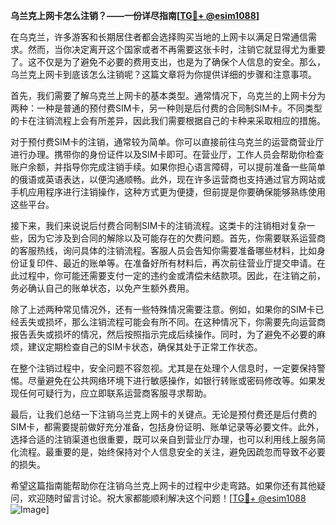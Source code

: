 **乌兰克上网卡怎么注销？——一份详尽指南[[TG💪+ @esim1088](https://t.me/s/esim1088)]**

在乌克兰，许多游客和长期居住者都会选择购买当地的上网卡以满足日常通信需求。然而，当你决定离开这个国家或者不再需要这张卡时，注销它就显得尤为重要了。这不仅是为了避免不必要的费用支出，也是为了确保个人信息的安全。那么，乌兰克上网卡到底该怎么注销呢？这篇文章将为你提供详细的步骤和注意事项。

首先，我们需要了解乌克兰上网卡的基本类型。通常情况下，乌克兰的上网卡分为两种：一种是普通的预付费SIM卡，另一种则是后付费的合同制SIM卡。不同类型的卡在注销流程上会有所差异，因此我们需要根据自己的卡种来采取相应的措施。

对于预付费SIM卡的注销，通常较为简单。你可以直接前往乌克兰的运营商营业厅进行办理。携带你的身份证件以及SIM卡即可。在营业厅，工作人员会帮助你检查账户余额，并指导你完成注销手续。如果你担心语言障碍，可以提前准备一些简单的俄语或英语表达，以便沟通顺畅。此外，现在许多运营商也支持通过官方网站或手机应用程序进行注销操作，这种方式更为便捷，但前提是你要确保能够熟练使用这些平台。

接下来，我们来说说后付费合同制SIM卡的注销流程。这类卡的注销相对复杂一些，因为它涉及到合同的解除以及可能存在的欠费问题。首先，你需要联系运营商的客服热线，询问具体的注销流程。客服人员会告知你需要准备哪些材料，比如身份证复印件、最近的账单等。在准备好所有材料后，再次前往营业厅提交申请。在此过程中，你可能还需要支付一定的违约金或清偿未结款项。因此，在注销之前，务必确认自己的账单状态，以免产生额外费用。

除了上述两种常见情况外，还有一些特殊情况需要注意。例如，如果你的SIM卡已经丢失或损坏，那么注销流程可能会有所不同。在这种情况下，你需要先向运营商报告丢失或损坏的情况，然后按照指示完成后续操作。同时，为了避免不必要的麻烦，建议定期检查自己的SIM卡状态，确保其处于正常工作状态。

在整个注销过程中，安全问题不容忽视。尤其是在处理个人信息时，一定要保持警惕。尽量避免在公共网络环境下进行敏感操作，如银行转账或密码修改等。如果发现任何可疑行为，应立即联系运营商客服寻求帮助。

最后，让我们总结一下注销乌兰克上网卡的关键点。无论是预付费还是后付费的SIM卡，都需要提前做好充分准备，包括身份证明、账单记录等必要文件。此外，选择合适的注销渠道也很重要，既可以亲自到营业厅办理，也可以利用线上服务简化流程。最重要的是，始终保持对个人信息安全的关注，避免因疏忽而导致不必要的损失。

希望这篇指南能帮助你在注销乌兰克上网卡的过程中少走弯路。如果你还有其他疑问，欢迎随时留言讨论。祝大家都能顺利解决这个问题！[[TG💪+ @esim1088](https://t.me/s/esim1088) ![Image](https://i.postimg.cc/4NQfJmqS/Snipaste-2025-05-13-00-14-12.png)]
